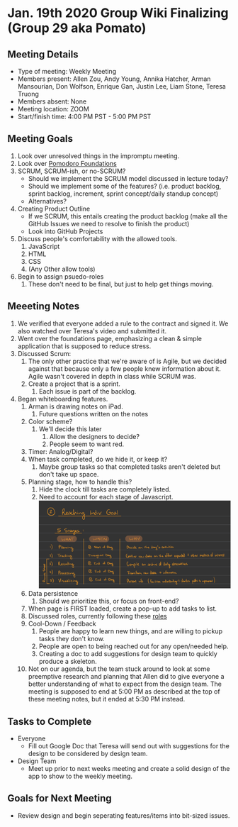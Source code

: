 # Jan. 19th 2020 Group Wiki Finalizing (Group 29 aka Pomato)

## Meeting Details

- Type of meeting: Weekly Meeting
- Members present: Allen Zou, Andy Young, Annika Hatcher, Arman Mansourian, Don Wolfson, Enrique Gan, Justin Lee, Liam Stone, Teresa Truong
- Members absent: None
- Meeting location: ZOOM
- Start/finish time: 4:00 PM PST - 5:00 PM PST

## Meeting Goals

1. Look over unresolved things in the impromptu meeting.
2. Look over [Pomodoro Foundations](https://github.com/DonaldWolfson/cse110-w21-group29/blob/main/admin/booknotes/foundations.md)
3. SCRUM, SCRUM-ish, or no-SCRUM?
   - Should we implement the SCRUM model discussed in lecture today?
   - Should we implement some of the features? (i.e. product backlog, sprint backlog, increment, sprint concept/daily standup concept)
   - Alternatives?
4. Creating Product Outline
   - If we SCRUM, this entails creating the product backlog (make all the GitHub Issues we need to resolve to finish the product)
   - Look into GitHub Projects
5. Discuss people's comfortability with the allowed tools.
   1. JavaScript
   2. HTML
   3. CSS
   4. (Any Other allow tools)
6. Begin to assign psuedo-roles
   1. These don't need to be final, but just to help get things moving.

## Meeeting Notes

1. We verified that everyone added a rule to the contract and signed it. We also watched over Teresa's video and submitted it.
2. Went over the foundations page, emphasizing a clean & simple application that is supposed to reduce stress.
3. Discussed Scrum:
   1. The only other practice that we're aware of is Agile, but we decided against that because only a few people knew information about it. Agile wasn't covered in depth in class while SCRUM was.
   2. Create a project that is a sprint.
      1. Each issue is part of the backlog.
4. Began whiteboarding features.
   1. Arman is drawing notes on iPad.
      1. Future questions written on the notes
   2. Color scheme?
      1. We'll decide this later
         1. Allow the designers to decide?
         2. People seem to want red.
   3. Timer: Analog/Digital?
   5. When task completed, do we hide it, or keep it?
      1. Maybe group tasks so that completed tasks aren't deleted but don't take up space.
   6. Planning stage, how to handle this?
      1. Hide the clock till tasks are completely listed.
      2. Need to account for each stage of Javascript.
      ![Five-Stages](../meeting_images/012221-FiveStages.jpeg)
   6. Data persistence
      1. Should we prioritize this, or focus on front-end?
   7. When page is FIRST loaded, create a pop-up to add tasks to list.
   8. Discussed roles, currently following these [roles](https://docs.google.com/document/d/1FR5pI3Ucdy0-Y-BLFndcWxXcLjBmONAhhIdjr4WDZJQ/edit)
   9. Cool-Down / Feedback
      1. People are happy to learn new things, and are willing to pickup tasks they don't know.
      2. People are open to being reached out for any open/needed help.
      3. Creating a doc to add suggestions for design team to quickly produce a skeleton.
   10. Not on our agenda, but the team stuck around to look at some preemptive research and planning that Allen did to give everyone a better understanding of what to expect from the design team. The meeting is supposed to end at 5:00 PM as described at the top of these meeting notes, but it ended at 5:30 PM instead.

## Tasks to Complete

- Everyone
  - Fill out Google Doc that Teresa will send out with suggestions for the design to be considered by design team.
- Design Team
  - Meet up prior to next weeks meeting and create a solid design of the app to show to the weekly meeting.

## Goals for Next Meeting

- Review design and begin seperating features/items into bit-sized issues.
